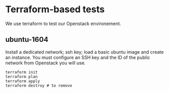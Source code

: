 # Terraform-based tests

We use terraform to test our Openstack environement.

## ubuntu-1604

Install a dedicated network; ssh key; load a basic ubuntu image and create an instance. 
You must configure an SSH key and the ID of the public network from Openstack you will use.

```
terraform init
terraform plan
terraform apply
terraform destroy # to remove 
```
